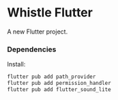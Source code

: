 # Whistle Flutter

A new Flutter project.

### Dependencies

Install:

```sh
flutter pub add path_provider
flutter pub add permission_handler
flutter pub add flutter_sound_lite
```
